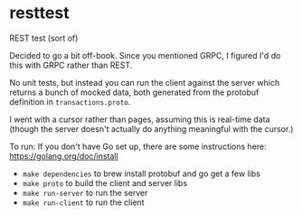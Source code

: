 # resttest
REST test (sort of)

Decided to go a bit off-book. Since you mentioned GRPC, I figured I'd do this with GRPC rather than REST.

No unit tests, but instead you can run the client against the server which returns a bunch of mocked data, both generated from the protobuf definition in `transactions.proto`.

I went with a cursor rather than pages, assuming this is real-time data (though the server doesn't actually do anything meaningful with the cursor.)

To run:
If you don't have Go set up, there are some instructions here: https://golang.org/doc/install

- `make dependencies` to brew install protobuf and go get a few libs
- `make proto` to build the client and server libs
- `make run-server` to run the server
- `make run-client` to run the client
